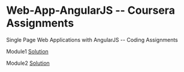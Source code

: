 # Web-App-AngularJS -- Coursera Assignments

Single Page Web Applications with AngularJS -- Coding Assignments

Module1 <a href="https://anand4u.github.io/Web-App-AngularJS/module1_soln/">Solution</a>

Module2 <a href="https://anand4u.github.io/Web-App-AngularJS/module2_soln/">Solution</a>